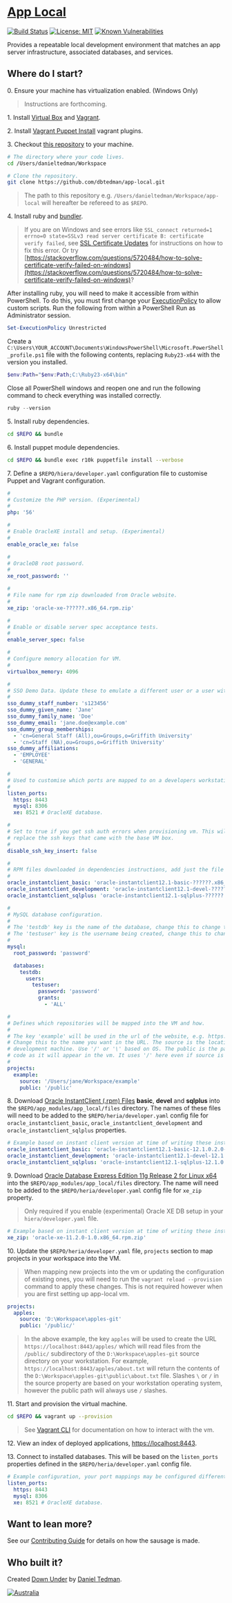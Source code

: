 
# [App Local](https://github.com/dbtedman/app-local)

[![Build Status](https://travis-ci.org/dbtedman/app-local.svg?branch=0.5.0)](https://travis-ci.org/dbtedman/app-local)
[![License: MIT](https://img.shields.io/badge/License-MIT-yellow.svg)](LICENSE.md)
[![Known Vulnerabilities](https://snyk.io/test/github/dbtedman/app-local/badge.svg)](https://snyk.io/test/github/dbtedman/app-local)

Provides a repeatable local development environment that matches an app server infrastructure, associated databases, and services.

## Where do I start?

0\. Ensure your machine has virtualization enabled. (Windows Only)

> Instructions are forthcoming.

1\. Install [Virtual Box](https://www.virtualbox.org/) and [Vagrant](https://www.vagrantup.com).

2\. Install [Vagrant Puppet Install](https://github.com/petems/vagrant-puppet-install) vagrant plugins.

3\. Checkout [this repository](https://github.com/dbtedman/app-local) to your machine.

```bash
# The directory where your code lives.
cd /Users/danieltedman/Workspace

# Clone the repository.
git clone https://github.com/dbtedman/app-local.git
```

> The path to this repository e.g. `/Users/danieltedman/Workspace/app-local` will hereafter be refereed to as `$REPO`.

4\. Install ruby and [bundler](http://bundler.io/).

> If you are on Windows and see errors like `SSL_connect returned=1 errno=0 state=SSLv3 read server certificate B: certificate verify failed`, see [SSL Certificate Updates](http://guides.rubygems.org/ssl-certificate-update/) for instructions on how to fix this error. Or try [https://stackoverflow.com/questions/5720484/how-to-solve-certificate-verify-failed-on-windows](https://stackoverflow.com/questions/5720484/how-to-solve-certificate-verify-failed-on-windows)?

After installing ruby, you will need to make it accessible from within PowerShell. To do this, you must first change your [ExecutionPolicy](https://technet.microsoft.com/en-us/library/ee176961.aspx) to allow custom scripts. Run the following from within a PowerShell Run as Administrator session.

```PowerShell
Set-ExecutionPolicy Unrestricted
```

Create a `C:\Users\YOUR_ACCOUNT\Documents\WindowsPowerShell\Microsoft.PowerShell_profile.ps1` file with the following contents, replacing `Ruby23-x64` with the version you installed.

```PowerShell
$env:Path="$env:Path;C:\Ruby23-x64\bin"
```

Close all PowerShell windows and reopen one and run the following command to check everything was installed correctly.

```PowerShell
ruby --version
```

5\. Install ruby dependencies.

```bash
cd $REPO && bundle
```

6\. Install puppet module dependencies.

```bash
cd $REPO && bundle exec r10k puppetfile install --verbose
```

7\. Define a `$REPO/hiera/developer.yaml` configuration file to customise Puppet and Vagrant configuration.

```yaml
#
# Customize the PHP version. (Experimental)
#
php: '56'

#
# Enable OracleXE install and setup. (Experimental)
#
enable_oracle_xe: false

#
# OracleDB root password.
#
xe_root_password: ''

#
# File name for rpm zip downloaded from Oracle website.
#
xe_zip: 'oracle-xe-??????.x86_64.rpm.zip'

#
# Enable or disable server spec acceptance tests.
#
enable_server_spec: false

#
# Configure memory allocation for VM.
#
virtualbox_memory: 4096

#
# SSO Demo Data. Update these to emulate a different user or a user with different access.
#
sso_dummy_staff_number: 's123456'
sso_dummy_given_name: 'Jane'
sso_dummy_family_name: 'Doe'
sso_dummy_email: 'jane.doe@example.com'
sso_dummy_group_memberships:
  - 'cn=General Staff (All),ou=Groups,o=Griffith University'
  - 'cn=Staff (NA),ou=Groups,o=Griffith University'
sso_dummy_affiliations:
  - 'EMPLOYEE'
  - 'GENERAL'

#
# Used to customise which ports are mapped to on a developers workstation.
#
listen_ports:
  https: 8443
  mysql: 8306
  xe: 8521 # OracleXE database.

#
# Set to true if you get ssh auth errors when provisioning vm. This will stop vagrant from trying to
# replace the ssh keys that came with the base VM box.
#
disable_ssh_key_insert: false

#
# RPM files downloaded in dependencies instructions, add just the file names here not their full path.
#
oracle_instantclient_basic: 'oracle-instantclient12.1-basic-??????.x86_64.rpm'
oracle_instantclient_development: 'oracle-instantclient12.1-devel-??????.x86_64.rpm'
oracle_instantclient_sqlplus: 'oracle-instantclient12.1-sqlplus-??????.x86_64.rpm'

#
# MySQL database configuration.
#
# The 'testdb' key is the name of the database, change this to change the database name.
# The 'testuser' key is the username being created, change this to change the username being created.
#
mysql:
  root_password: 'password'

  databases:
    testdb:
      users:
        testuser:
          password: 'password'
          grants:
            - 'ALL'

#
# Defines which repositories will be mapped into the VM and how.
#
# The key 'example' will be used in the url of the website, e.g. https://localhost:8443/example/.
# Change this to the name you want in the URL. The source is the location of the code on your
# development machine. Use '/' or '\' based on OS. The public is the path relative to the root of
# code as it will appear in the vm. It uses '/' here even if source is on Windows.
#
projects:
  example:
    source: '/Users/jane/Workspace/example'
    public: '/public'
```

8\. Download [Oracle InstantClient (.rpm) Files](http://www.oracle.com/technetwork/topics/linuxx86-64soft-092277.html) **basic**, **devel** and **sqlplus** into the `$REPO/app_modules/app_local/files` directory. The names of these files will need to be added to the `$REPO/heria/developer.yaml` config file for `oracle_instantclient_basic`, `oracle_instantclient_development` and `oracle_instantclient_sqlplus` properties.

```yaml
# Example based on instant client version at time of writing these instructions, the current version may be different.
oracle_instantclient_basic: 'oracle-instantclient12.1-basic-12.1.0.2.0-1.x86_64.rpm'
oracle_instantclient_development: 'oracle-instantclient12.1-devel-12.1.0.2.0-1.x86_64.rpm'
oracle_instantclient_sqlplus: 'oracle-instantclient12.1-sqlplus-12.1.0.2.0-1.x86_64.rpm'
```

9\. Download [Oracle Database Express Edition 11g Release 2 for Linux x64](http://www.oracle.com/technetwork/database/database-technologies/express-edition/downloads/index.html) into the `$REPO/app_modules/app_local/files` directory. The name will need to be added to the `$REPO/heria/developer.yaml` config file for `xe_zip` property.

> Only required if you enable (experimental) Oracle XE DB setup in your `hiera/developer.yaml` file.

```yaml
# Example based on instant client version at time of writing these instructions, the current version may be different.
xe_zip: 'oracle-xe-11.2.0-1.0.x86_64.rpm.zip'
```

10\. Update the `$REPO/heria/developer.yaml` file, `projects` section to map projects in your workspace into the VM.

> When mapping new projects into the vm or updating the configuration of existing ones, you will need to run the `vagrant reload --provision` command to apply these changes. This is not required however when you are first setting up app-local vm.

```yaml
projects:
  apples:
    source: 'D:\Workspace\apples-git'
    public: '/public/'
```

> In the above example, the key `apples` will be used to create the URL `https://localhost:8443/apples/` which will read files from the `/public/` subdirectory of the `D:\Workspace\apples-git` source directory on your workstation. For example, `https://localhost:8443/apples/about.txt` will return the contents of the `D:\Workspace\apples-git\public\about.txt` file. Slashes ` \ ` or ` / ` in the source property are based on your workstation operating system, however the public path will always use ` / ` slashes.

11\. Start and provision the virtual machine.

```bash
cd $REPO && vagrant up --provision
```

> See [Vagrant CLI](https://www.vagrantup.com/docs/cli) for documentation on how to interact with the vm.

12\. View an index of deployed applications, [https://localhost:8443](https://localhost:8443).

13\. Connect to installed databases. This will be based on the `listen_ports` properties defined in the `$REPO/heria/developer.yaml` config file.

```yaml
# Example configuration, your port mappings may be configured differently.
listen_ports:
  https: 8443
  mysql: 8306
  xe: 8521 # OracleXE database.
```

## Want to lean more?

See our [Contributing Guide](CONTRIBUTING.md) for details on how the sausage is made.

## Who built it?

Created [Down Under](https://en.wikipedia.org/wiki/Australia) by [Daniel Tedman](https://danieltedman.com).

[![Australia](https://danieltedman.com/images/Australia.png)](https://en.wikipedia.org/wiki/Australia)
